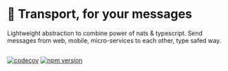 # 🚌 Transport, for your messages
Lightweight abstraction to combine power of nats & typescript. Send messages from web, mobile, micro-services to each other, type safed way.

##
[![codecov](https://codecov.io/gh/jokio/transport/branch/master/graph/badge.svg?token=Qx415qn0GC)](https://codecov.io/gh/jokio/transport)
[![npm version](https://badge.fury.io/js/jok_transport.svg)](https://badge.fury.io/js/jok_transport)